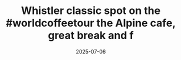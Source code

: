 ---
layout: post
title: "Whistler classic spot on the #worldcoffeetour the Alpine cafe, great break and f"
date: 2025-07-06
city: "Whistler"
country: "Canada"
continent: "North America"
latitude: 50.1163
longitude: -122.9574
cafe_name: "HY's Steakhouse"
rating: 
notes: "Whistler classic spot on the the Alpine cafe, great break and friendly vibes, they've added heaps of capacity since I was last here."
image_url: "/media/posts/202507/516756489_18522719491001623_8225538257689411533_n_17936077098059882.jpg"
images:
  - "/media/posts/202507/516756489_18522719491001623_8225538257689411533_n_17936077098059882.jpg"
  - "/media/posts/202507/516535513_18522719545001623_567418782527272014_n_18166243084315396.jpg"
  - "/media/posts/202507/515977766_18522719575001623_8603537155533849773_n_17959962116796637.jpg"
  - "/media/posts/202507/516562310_18522719641001623_8052366304562729881_n_18060075215196326.jpg"
  - "/media/posts/202507/516523062_18522719659001623_5920133146270824823_n_17869315386402267.jpg"
  - "/media/posts/202507/516753198_18522719671001623_4167349367909210104_n_18514857994017660.jpg"
instagram_url: ""
---